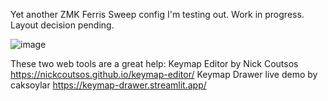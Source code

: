 Yet another ZMK Ferris Sweep config I'm testing out. Work in progress. Layout decision pending.

![image](https://github.com/user-attachments/assets/b58e960e-6226-466b-98d2-cc67d8237edf)

These two web tools are a great help:
Keymap Editor by Nick Coutsos https://nickcoutsos.github.io/keymap-editor/
Keymap Drawer live demo by caksoylar https://keymap-drawer.streamlit.app/
